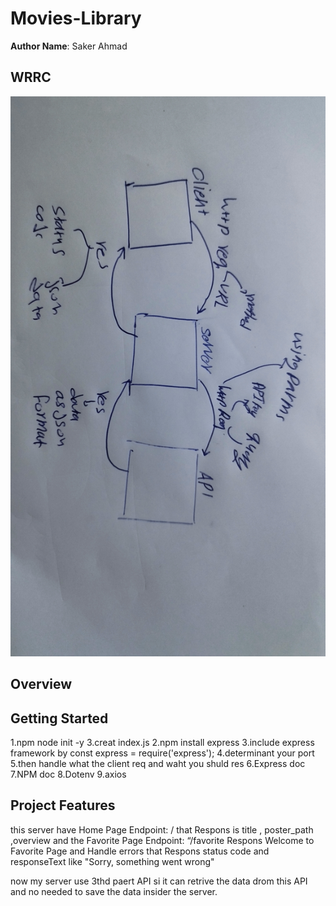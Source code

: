 # Movies-Library



**Author Name**: Saker Ahmad 

## WRRC

![WRRC](WRRC3.jpg)

## Overview

## Getting Started
<!-- What are the steps that a user must take in order to build this app on their own machine and get it running? -->
1.npm node init -y 
3.creat index.js 
2.npm install express 
3.include  express framework by const express = require('express');
4.determinant your port
5.then handle what the client req and waht you shuld res 
6.Express doc
7.NPM doc
8.Dotenv
9.axios


## Project Features
this server have  Home Page Endpoint: /  that Respons is  title , poster_path ,overview
and the Favorite Page Endpoint: “/favorite  Respons  Welcome to Favorite Page and Handle errors
that Respons  status code and  responseText like "Sorry, something went wrong"

now my server use 3thd paert API si it can retrive the data drom this API and no needed to save the data insider the server.